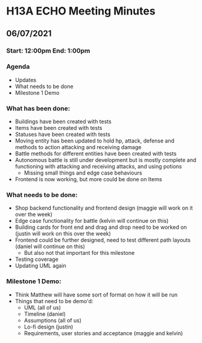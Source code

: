 # H13A ECHO Meeting Minutes
## 06/07/2021
### Start: 12:00pm End: 1:00pm

### Agenda
* Updates
* What needs to be done
* Milestone 1 Demo

### What has been done:
* Buildings have been created with tests
* Items have been created with tests
* Statuses have been created with tests
* Moving entity has been updated to hold hp, attack, defense and methods to action attacking and receiving damage
* Battle methods for different entities have been created with tests
* Autonomous battle is still under development but is mostly complete and functioning with attacking and receiving attacks, and using potions
    * Missing small things and edge case behaviours
* Frontend is now working, but more could be done on Items

### What needs to be done:
* Shop backend functionality and frontend design (maggie will work on it over the week)
* Edge case functionality for battle (kelvin will continue on this)
* Building cards for front end and drag and drop need to be worked on (justin will work on this over the week)
* Frontend could be further designed, need to test different path layouts (daniel will continue on this)
    * But also not that important for this milestone
* Testing coverage
* Updating UML again

### Milestone 1 Demo:
* Think Matthew will have some sort of format on how it will be run
* Things that need to be demo'd:
    * UML (all of us)
    * Timeline (daniel)
    * Assumptions (all of us)
    * Lo-fi design (justin)
    * Requirements, user stories and acceptance (maggie and kelvin)

